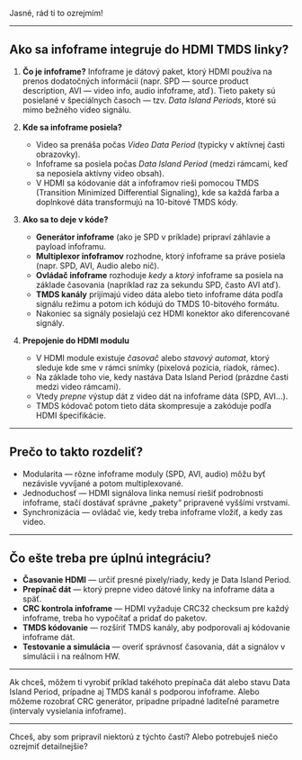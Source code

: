 Jasné, rád ti to ozrejmím!

---

## Ako sa infoframe integruje do HDMI TMDS linky?

1. **Čo je infoframe?**
   Infoframe je dátový paket, ktorý HDMI používa na prenos dodatočných informácií (napr. SPD — source product description, AVI — video info, audio infoframe, atď). Tieto pakety sú posielané v špeciálnych časoch — tzv. *Data Island Periods*, ktoré sú mimo bežného video signálu.

2. **Kde sa infoframe posiela?**

   * Video sa prenáša počas *Video Data Period* (typicky v aktívnej časti obrazovky).
   * Infoframe sa posiela počas *Data Island Period* (medzi rámcami, keď sa neposiela aktívny video obsah).
   * V HDMI sa kódovanie dát a infoframov rieši pomocou TMDS (Transition Minimized Differential Signaling), kde sa každá farba a doplnkové dáta transformujú na 10-bitové TMDS kódy.

3. **Ako sa to deje v kóde?**

   * **Generátor infoframe** (ako je SPD v príklade) pripraví záhlavie a payload infoframu.
   * **Multiplexor infoframov** rozhodne, ktorý infoframe sa práve posiela (napr. SPD, AVI, Audio alebo nič).
   * **Ovládač infoframe** rozhoduje *kedy* a *ktorý* infoframe sa posiela na základe časovania (napríklad raz za sekundu SPD, často AVI atď).
   * **TMDS kanály** prijímajú video dáta alebo tieto infoframe dáta podľa signálu režimu a potom ich kódujú do TMDS 10-bitového formátu.
   * Nakoniec sa signály posielajú cez HDMI konektor ako diferencované signály.

4. **Prepojenie do HDMI modulu**

   * V HDMI module existuje *časovač* alebo *stavový automat*, ktorý sleduje kde sme v rámci snímky (pixelová pozícia, riadok, rámec).
   * Na základe toho vie, kedy nastáva Data Island Period (prázdne časti medzi video rámcami).
   * Vtedy *prepne* výstup dát z video dát na infoframe dáta (SPD, AVI...).
   * TMDS kódovač potom tieto dáta skompresuje a zakóduje podľa HDMI špecifikácie.

---

## Prečo to takto rozdeliť?

* Modularita — rôzne infoframe moduly (SPD, AVI, audio) môžu byť nezávisle vyvíjané a potom multiplexované.
* Jednoduchosť — HDMI signálova linka nemusí riešiť podrobnosti infoframe, stačí dostávať správne „pakety“ pripravené vyššími vrstvami.
* Synchronizácia — ovládač vie, kedy treba infoframe vložiť, a kedy zas video.

---

## Čo ešte treba pre úplnú integráciu?

* **Časovanie HDMI** — určiť presné pixely/riady, kedy je Data Island Period.
* **Prepínač dát** — ktorý prepne video dátové linky na infoframe dáta a späť.
* **CRC kontrola infoframe** — HDMI vyžaduje CRC32 checksum pre každý infoframe, treba ho vypočítať a pridať do paketov.
* **TMDS kódovanie** — rozšíriť TMDS kanály, aby podporovali aj kódovanie infoframe dát.
* **Testovanie a simulácia** — overiť správnosť časovania, dát a signálov v simulácii i na reálnom HW.

---

Ak chceš, môžem ti vyrobiť príklad takéhoto prepínača dát alebo stavu Data Island Period, prípadne aj TMDS kanál s podporou infoframe. Alebo môžeme rozobrať CRC generátor, prípadne prípadné laditeľné parametre (intervaly vysielania infoframe).

---

Chceš, aby som pripravil niektorú z týchto častí? Alebo potrebuješ niečo ozrejmiť detailnejšie?
